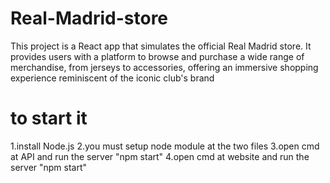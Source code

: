 # Real-Madrid-store
This project is a React app that simulates the official Real Madrid store. It provides users with a platform to browse and purchase a wide range of merchandise, from jerseys to accessories, offering an immersive shopping experience reminiscent of the iconic club's brand
# to start it 
1.install Node.js
2.you must setup node module at the two files
3.open cmd at API and run the server "npm start"
4.open cmd at website and run the server "npm start"


